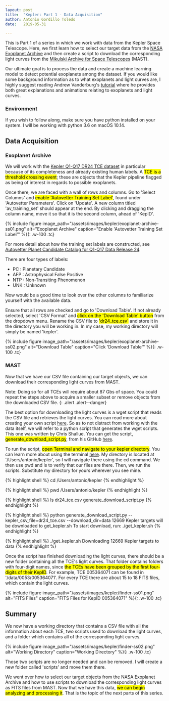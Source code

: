 ```yaml
---
layout: post
title:  "Kepler: Part 1 - Data Acquisition"
author: Antonio Gordillo Toledo
date:   2019-05-31

---
```

This is Part 1 of a series in which we work with data from the Kepler Space Telescope. Here, we first learn how to select our target data from the [NASA Exoplanet Archive](https://exoplanetarchive.ipac.caltech.edu/index.html) and then create a script to download the corresponding light curves from the [Mikulski Archive for Space Telescopes](https://archive.stsci.edu/) (MAST). 

Our ultimate goal is to process the data and create a machine learning model to detect potential exoplanets among the dataset. If you would like some background information as to what exoplanets and light curves are, I highly suggest reading Andrew Vanderburg's [tutorial](https://www.cfa.harvard.edu/~avanderb/tutorial/tutorial.html) where he provides both great explanations and animations relating to exoplanets and light curves.

### Environment 
If you wish to follow along, make sure you have python installed on your system. I will be working with python 3.6 on macOS 10.14.

## Data Acquisition
### Exoplanet Archive
We will work with the [Kepler Q1-Q17 DR24 TCE dataset](https://exoplanetarchive.ipac.caltech.edu/cgi-bin/TblView/nph-tblView?app=ExoTbls&config=q1_q17_dr24_tce) in particular because of its completeness and already existing human labels. A <mark>TCE is a threshold crossing event</mark>; these are objects that the Kepler pipeline flagged as being of interest in regards to possible exoplanets.

Once there, we are faced with a wall of rows and columns. Go to 'Select Columns' and <mark>enable 'Autovetter Training Set Label'</mark>, found under 'Autovetter Parameters'. Click on 'Update'. A new column titled 'av_training_set' should appear at the end. By clicking and dragging the column name, move it so that it is the second column, ahead of 'KepID'.

{% include figure image_path="/assets/images/kepler/exoplanet-archive-ss01.png" alt="Exoplanet Archive" caption="Enable 'Autovetter Training Set Label'" %}{: .w-100 .tc}

For more detail about how the training set labels are constructed, see [Autovetter Planet Candidate Catalog for Q1-Q17 Data Release 24](https://exoplanetarchive.ipac.caltech.edu/docs/KSCI-19091-001.pdf).

There are four types of labels:
* PC  : Planetary Candidate
* AFP : Astrophysical False Positive
* NTP : Non-Transiting Phenomenon
* UNK : Unknown

Now would be a good time to look over the other columns to familiarize yourself with the available data.

Ensure that all rows are checked and go to 'Download Table'. If not already selected, select 'CSV Format' and <mark>click on the 'Download Table' button</mark> from the dropdown menu. Rename the CSV file to <mark>'dr24_tce.csv'</mark> and store it in the directory you will be working in. In my case, my working directory will simply be named 'kepler'.

{% include figure image_path="/assets/images/kepler/exoplanet-archive-ss02.png" alt="Download Table" caption="Click 'Download Table'" %}{: .w-100 .tc}

### MAST
Now that we have our CSV file containing our target objects, we can download their corresponding light curves from MAST.

Note: Doing so for all TCEs will require about 87 Gbs of space. You could repeat the steps above to acquire a smaller subset or remove objects from the downloaded CSV file.
{: .alert .alert--danger}

The best option for downloading the light curves is a wget script that reads the CSV file and retrieves the light curves. You can read more about creating your own script [here](https://archive.stsci.edu/kepler/download_options.html). So as to not distract from working with the data itself, we will refer to a python script that generates the wget scripts. This one was written by Chris Shallue. You can get the script, <mark>generate_download_script.py</mark>, from his GitHub [here](https://github.com/google-research/exoplanet-ml/blob/master/exoplanet-ml/astronet/data/generate_download_script.py).

To run the script, <mark>open Terminal and navigate to your kepler directory</mark>. You can learn more about using the terminal [here](https://www.vikingcodeschool.com/web-development-basics/a-command-line-crash-course). My directory is located at '/Users/antonio/kepler', so I will navigate there using the cd command. We then use pwd and ls to verify that our files are there. Then, we run the scripts. Substitute my directory for yours wherever you see mine.

{% highlight shell %}
cd /Users/antonio/kepler
{% endhighlight %}

{% highlight shell %}
pwd
/Users/antonio/kepler
{% endhighlight %}

{% highlight shell %}
ls
dr24_tce.csv			generate_download_script.py
{% endhighlight %}

{% highlight shell %}
python generate_download_script.py --kepler_csv_file=dr24_tce.csv --download_dir=data
12669 Kepler targets will be downloaded to get_kepler.sh
To start download, run:
  ./get_kepler.sh
{% endhighlight %}

{% highlight shell %}
./get_kepler.sh
Downloading 12669 Kepler targets to data
{% endhighlight %}

Once the script has finished downloading the light curves, there should be a new folder containing all the TCE's light curves. That folder contains folders with four-digit names, since <mark>the TCEs have been grouped by the first four-digits of their KepID</mark>. For example, TCE 005364071 can be found in '/data/0053/005364071'. For every TCE there are about 15 to 18 FITS files, which contain the light curves.

{% include figure image_path="/assets/images/kepler/finder-ss01.png" alt="FITS Files" caption="FITS Files for KepID 005364071" %}{: .w-100 .tc}

## Summary
We now have a working directory that contains a CSV file with all the information about each TCE, two scripts used to download the light curves, and a folder which contains all of the corresponding light curves.

{% include figure image_path="/assets/images/kepler/finder-ss02.png" alt="Working Directory" caption="Working Directory" %}{: .w-100 .tc}

Those two scripts are no longer needed and can be removed. I will create a new folder called 'scripts' and move them there.

We went over how to select our target objects from the NASA Exoplanet Archive and how to use scripts to download the corresponding light curves as FITS files from MAST. Now that we have this data, <mark>we can begin analyzing and processing it</mark>. That is the topic of the next parts of this series.
